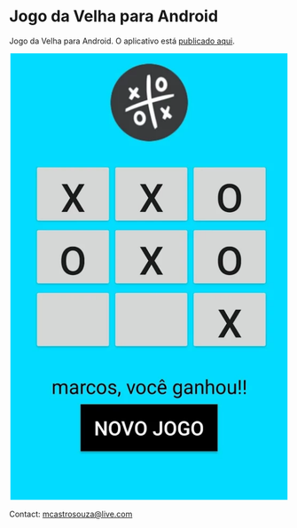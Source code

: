# Jogo da Velha para Android
Jogo da Velha para Android. O aplicativo está [publicado aqui](https://play.google.com/store/apps/details?id=com.mcastrosouza.jogodavelha).

<p align="center">
	<img src="/imagens/imagem.png"/>
</p>

Contact: mcastrosouza@live.com
